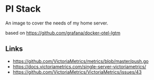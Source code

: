 # PI Stack
An image to cover the needs of my home server.

based on https://github.com/grafana/docker-otel-lgtm

## Links
- https://github.com/VictoriaMetrics/metrics/blob/master/push.go
- https://docs.victoriametrics.com/single-server-victoriametrics/
- https://github.com/VictoriaMetrics/VictoriaMetrics/issues/43


